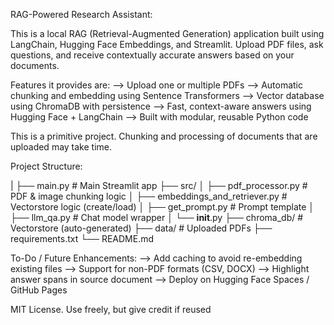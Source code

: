 RAG-Powered Research Assistant:

This is a local RAG (Retrieval-Augmented Generation) application built using LangChain, Hugging Face Embeddings, and Streamlit. Upload PDF files, ask questions, and receive contextually accurate answers based on your documents.

Features it provides are:
--> Upload one or multiple PDFs
--> Automatic chunking and embedding using Sentence Transformers
--> Vector database using ChromaDB with persistence
--> Fast, context-aware answers using Hugging Face + LangChain
--> Built with modular, reusable Python code

This is a primitive project. Chunking and processing of documents that are uploaded may take time.

Project Structure:

|
├── main.py # Main Streamlit app
├── src/
│ ├── pdf_processor.py # PDF & image chunking logic
│ ├── embeddings_and_retriever.py # Vectorstore logic (create/load)
│ ├── get_prompt.py # Prompt template
│ ├── llm_qa.py # Chat model wrapper
│ └── **init**.py
├── chroma_db/ # Vectorstore (auto-generated)
├── data/ # Uploaded PDFs
├── requirements.txt
└── README.md

To-Do / Future Enhancements:
--> Add caching to avoid re-embedding existing files
--> Support for non-PDF formats (CSV, DOCX)
--> Highlight answer spans in source document
--> Deploy on Hugging Face Spaces / GitHub Pages

MIT License. Use freely, but give credit if reused
